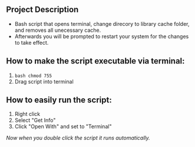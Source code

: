 ## Project Description
- Bash script that opens terminal, change direcory to library cache folder, and removes all unecessary cache.
- Afterwards you will be prompted to restart your system for the changes to take effect.

## How to make the script executable via terminal:

1. `bash chmod 755 `
2. Drag script into terminal

## How to easily run the script:

1. Right click
2. Select "Get Info"
3. Click "Open With" and set to "Terminal"

<em>Now when you double click the script it runs automatically.</em>
